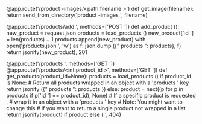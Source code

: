 @app.route('/product -images/<path:filename >')
def get_image(filename):
    return send_from_directory('product -images ', filename)



@app.route('/products/add ', methods=['POST '])
def add_product ():
    new_product = request.json
    products = load_products ()
    new_product['id '] = len(products) + 1
    products.append(new_product)
    with open('products.json ', 'w') as f:
        json.dump ({" products ": products}, f)
    return jsonify(new_product), 201


@app.route('/products ', methods=['GET '])
@app.route('/products/<int:product_id >', methods=['GET '])
def get_products(product_id=None):
    products = load_products ()
    if product_id is None:
        # Return all products wrapped in an object with a 'products ' key
        return jsonify ({" products ": products })
    else:
        product = next((p for p in products if p['id '] == product_id), None)
        # If a specific product is requested ,
        # wrap it in an object with a 'products ' key
        # Note: You might want to change this
        # if you want to return a single product not wrapped in a list
        return jsonify(product) if product else ('', 404)